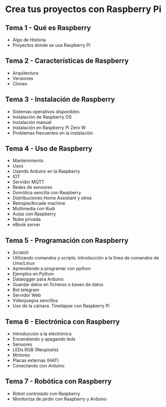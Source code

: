 # Crea tus proyectos con Raspberry Pi

## Tema 1 - Qué es Raspberry
* Algo de Historia
* Proyectos donde se usa Raspberry Pi

## Tema 2 - Características de Raspberry
* Arquitectura
* Versiones
* Clones

## Tema 3 - Instalación de Raspberry
* Sistemas operativos disponibles
* Instalación de Raspberry OS
* Instalación manual 
* Instalación en Raspberry Pi Zero W
* Problemas frecuentes en la instalación

## Tema 4 - Uso de Raspberry
* Mantenimiento
* Usos
* Usando Arduino en la Raspberry
* IOT
* Servidor MQTT
* Redes de sensores
* Domótica sencilla con Raspberry
* Distribuciones Home Assistant y otros
* Retropie/Arcade machine
* Multimedia con Kodi
* Aulas con Raspberry
* Nube privada
* eBook server

## Tema 5 - Programación con Raspberry

* Scratch
* Utilizando comandos y scripts: introducción a la línea de comandos de Unix/Linux
* Aprendiendo a programar con python
* Ejemplos en Python
* Datalogger para Arduino
* Guardar datos en  ficheros o bases de datos
* Bot telegram
* Servidor Web
* Videojuegos sencillos
* Uso de la cámara. Timelapse con Raspberry Pi

## Tema 6 - Electrónica con Raspberry

* Introducción a la electrónica
* Encendiendo y apagando leds
* Sensores
* LEDs RGB (Neopixels)
* Motores
* Placas externas (HAT)
* Conectando con Arduino

## Tema 7 - Robótica con Raspberry

* Robot controlado con Raspberry
* Monitoriza de jardín con Raspberry y Arduino
